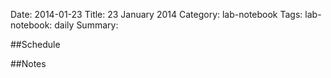 Date: 2014-01-23
Title: 23 January 2014
Category: lab-notebook
Tags: lab-notebook: daily
Summary: 

##Schedule

##Notes



